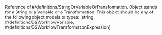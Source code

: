 Reference of #/definitions/StringOrVariableOrTransformation. Object stands for a String or a Variable or a Transformation. This object should be any of the following object models or types: [string, #/definitions/DSWorkflowVariable, #/definitions/DSWorkflowTransformationExpression]